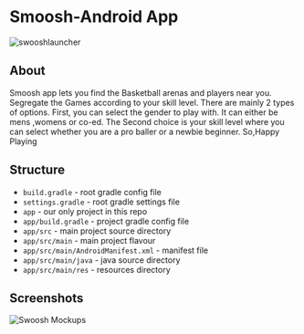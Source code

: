 # Smoosh-Android App
![swooshlauncher](https://user-images.githubusercontent.com/54508659/97808439-dafdd700-1c8c-11eb-8b5a-7afd73bfc937.png)

## About
Smoosh app lets you find the Basketball arenas and players near you. Segregate the Games according to your skill level.
 There are mainly 2 types of options. First, you can select the gender to play with. It can either be mens ,womens or co-ed. The Second choice is your skill level where you can select whether you are a pro baller or a newbie beginner.
  So,Happy Playing 


## Structure

* `build.gradle` - root gradle config file
* `settings.gradle` - root gradle settings file
* `app` - our only project in this repo
* `app/build.gradle` - project gradle config file
* `app/src` - main project source directory
* `app/src/main` - main project flavour
* `app/src/main/AndroidManifest.xml` - manifest file
* `app/src/main/java` - java source directory
* `app/src/main/res` - resources directory

## Screenshots
![Swoosh Mockups](https://user-images.githubusercontent.com/54508659/97808593-db4aa200-1c8d-11eb-90b2-8de0cf68b77e.png)



